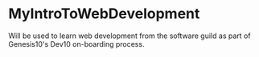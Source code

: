 # MyIntroToWebDevelopment
Will be used to learn web development from the software guild as part of Genesis10's Dev10 on-boarding process. 
